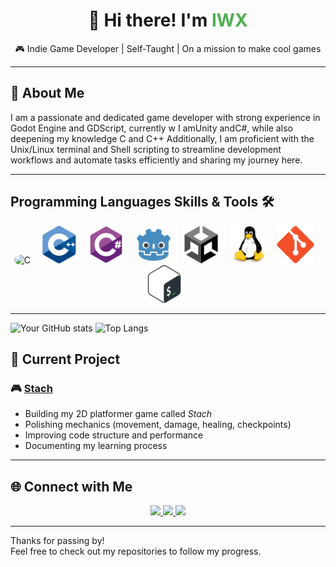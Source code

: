 
<h1 align="center">👋 Hi there! I'm <span style="color:#4CAF50">IWX</span></h1>

<p align="center">
🎮 Indie Game Developer | Self-Taught | On a mission to make cool games

---

## 🧠 About Me

I am a passionate and dedicated game developer with strong experience in Godot Engine and GDScript, currently w
I amUnity andC#, while also deepening my knowledge C and C++ 
Additionally, I am proficient with the Unix/Linux terminal and Shell scripting to streamline development workflows and automate tasks efficiently and sharing my journey here.

---

## Programming Languages Skills & Tools 🛠

<p float="left" align="center">
  <img src="https://img.icons8.com/color/96/000000/c-programming.png" alt="C" width="65" height="65" style="border-radius:60%;"/>
  &nbsp;&nbsp;
  <img src="https://raw.githubusercontent.com/devicons/devicon/master/icons/cplusplus/cplusplus-original.svg" alt="C++" width="60" height="60"/>
  &nbsp;&nbsp;
  <img src="https://raw.githubusercontent.com/devicons/devicon/master/icons/csharp/csharp-original.svg" alt="C#" width="60" height="60"/>
  &nbsp;&nbsp;
  <img src="https://raw.githubusercontent.com/godotengine/godot/master/icon.svg" alt="Godot" width="60" height="60" style="border-radius:50%;"/>
  &nbsp;&nbsp;
  <img src="https://raw.githubusercontent.com/devicons/devicon/master/icons/unity/unity-original.svg" alt="Unity" width="60" height="60"/>
  &nbsp;&nbsp;
  <img src="https://raw.githubusercontent.com/devicons/devicon/master/icons/linux/linux-original.svg" alt="Linux" width="60" height="60"/>
  &nbsp;&nbsp;
  <img src="https://raw.githubusercontent.com/devicons/devicon/master/icons/git/git-original.svg" alt="Git" width="60" height="60"/>
  &nbsp;&nbsp;
  <img src="https://raw.githubusercontent.com/devicons/devicon/master/icons/bash/bash-original.svg" alt="Git" width="60" height="60"/>
  &nbsp;&nbsp;
</p>

---


![Your GitHub stats](https://github-readme-stats.vercel.app/api?username=IWXdev&show_icons=true&theme=radical)  ![Top Langs](https://github-readme-stats.vercel.app/api/top-langs/?username=IWXdev&layout=compact&theme=radical)


## 📌 Current Project

### 🎮 [Stach](https://github.com/IWXdev/Stach)
- Building my 2D platformer game called *Stach*
- Polishing mechanics (movement, damage, healing, checkpoints)
- Improving code structure and performance
- Documenting my learning process

---

## 🌐 Connect with Me


<p align="center">
  <a href="https://iwx-10.itch.io/">
    <img src="https://img.shields.io/badge/itch.io-FA5C5C?style=for-the-badge&logo=itchdotio&logoColor=white" />
  </a>
  <a href="https://www.instagram.com/ayoub__iwx?igsh=N3k2ZXBiOWhiZTU1">
    <img src="https://img.shields.io/badge/Instagram-E4405F?style=for-the-badge&logo=instagram&logoColor=white" />
  </a>
  <a href="https://x.com/AYOUB_IWX?t=nCRvwL-EjUBEvQsSuS7_oQ&s=09">
    <img src="https://img.shields.io/badge/X-1DA1F2?style=for-the-badge&logo=twitter&logoColor=white" />
  </a>
</p>

---
Thanks for passing by!  
Feel free to check out my repositories to follow my progress.
